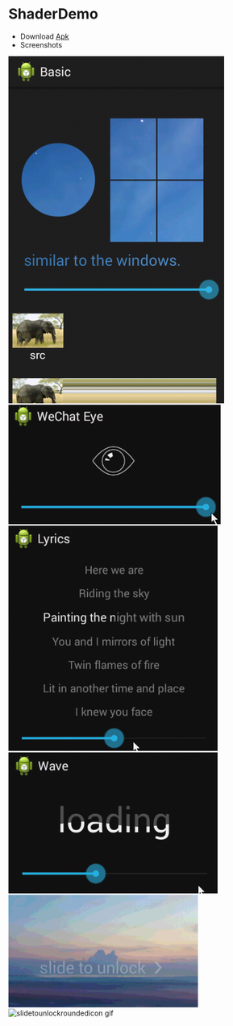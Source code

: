 # ShaderDemo

- Download [Apk](https://github.com/ubdc/ShaderDemo/blob/master/bin/ShaderDemo.apk?raw=true)
- Screenshots
    
![basic png](./screenshot/basic.png "")
![eye gif](./screenshot/eye.gif "")
![lyrics gif](./screenshot/lyrics.gif "")
![wave gif](./screenshot/wave.gif "")
![slidetounlock gif](./screenshot/slidetounlock.gif "")
![slidetounlockroundedicon gif](./screenshot/slidetounlockroundedicon.gif "")
